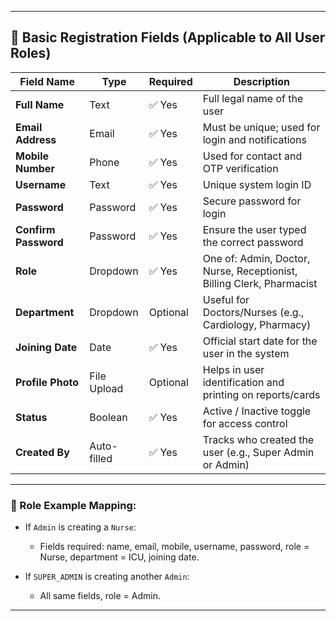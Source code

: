 
---

## 📝 Basic Registration Fields (Applicable to All User Roles)

| **Field Name**       | **Type**    | **Required** | **Description**                                                       |
| -------------------- | ----------- | ------------ | --------------------------------------------------------------------- |
| **Full Name**        | Text        | ✅ Yes        | Full legal name of the user                                           |
| **Email Address**    | Email       | ✅ Yes        | Must be unique; used for login and notifications                      |
| **Mobile Number**    | Phone       | ✅ Yes        | Used for contact and OTP verification                                 |
| **Username**         | Text        | ✅ Yes        | Unique system login ID                                                |
| **Password**         | Password    | ✅ Yes        | Secure password for login                                             |
| **Confirm Password** | Password    | ✅ Yes        | Ensure the user typed the correct password                            |
| **Role**             | Dropdown    | ✅ Yes        | One of: Admin, Doctor, Nurse, Receptionist, Billing Clerk, Pharmacist |
| **Department**       | Dropdown    | Optional     | Useful for Doctors/Nurses (e.g., Cardiology, Pharmacy)                |
| **Joining Date**     | Date        | ✅ Yes        | Official start date for the user in the system                        |
| **Profile Photo**    | File Upload | Optional     | Helps in user identification and printing on reports/cards            |
| **Status**           | Boolean     | ✅ Yes        | Active / Inactive toggle for access control                           |
| **Created By**       | Auto-filled | ✅ Yes        | Tracks who created the user (e.g., Super Admin or Admin)              |

---

### 🔐 Role Example Mapping:

* If `Admin` is creating a `Nurse`:

  * Fields required: name, email, mobile, username, password, role = Nurse, department = ICU, joining date.
* If `SUPER_ADMIN` is creating another `Admin`:

  * All same fields, role = Admin.

---

